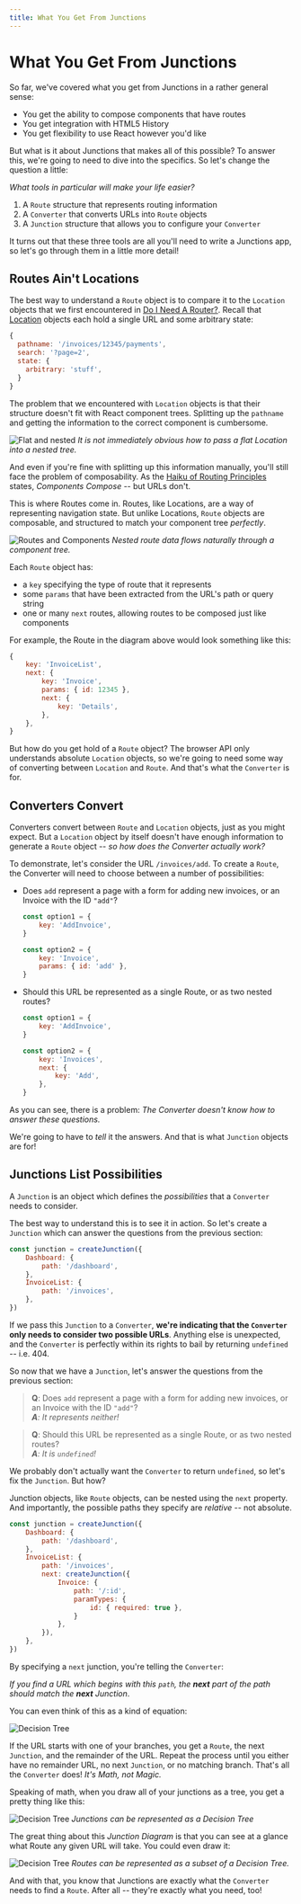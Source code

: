 ```yaml
---
title: What You Get From Junctions
---
```


# What You Get From Junctions

So far, we've covered what you get from Junctions in a rather general sense:

- You get the ability to compose components that have routes
- You get integration with HTML5 History
- You get flexibility to use React however you'd like

But what is it about Junctions that makes all of this possible? To answer this, we're going to need to dive into the specifics. So let's change the question a little:

*What tools in particular will make your life easier?*

1. A `Route` structure that represents routing information
2. A `Converter` that converts URLs into `Route` objects
3. A `Junction` structure that allows you to configure your `Converter`

It turns out that these three tools are all you'll need to write a Junctions app, so let's go through them in a little more detail!

## Routes Ain't Locations

The best way to understand a `Route` object is to compare it to the `Location` objects that we first encountered in [Do I Need A Router?](do-i-need-a-router). Recall that [Location](/api/junctions/Location) objects each hold a single URL and some arbitrary state:

```js
{
  pathname: '/invoices/12345/payments',
  search: '?page=2',
  state: {
    arbitrary: 'stuff',
  }
}
```

The problem that we encountered with `Location` objects is that their structure doesn't fit with React component trees. Splitting up the `pathname` and getting the information to the correct component is cumbersome.

![Flat and nested](./what-you-get-from-junctions/flat-vs-nested.png)
*It is not immediately obvious how to pass a flat Location into a nested tree.*

And even if you're fine with splitting up this information manually, you'll still face the problem of composability. As the [Haiku of Routing Principles](three-principles) states, *Components Compose* -- but URLs don't.

This is where Routes come in. Routes, like Locations, are a way of representing navigation state. But unlike Locations, `Route` objects are composable, and structured to match your component tree *perfectly*.

![Routes and Components](./what-you-get-from-junctions/routes-vs-components.png)
*Nested route data flows naturally through a component tree.*

Each `Route` object has:

- a `key` specifying the type of route that it represents
- some `params` that have been extracted from the URL's path or query string
- one or many `next` routes, allowing routes to be composed just like components

For example, the Route in the diagram above would look something like this:

```js
{
    key: 'InvoiceList',
    next: {
        key: 'Invoice',
        params: { id: 12345 },
        next: {
            key: 'Details',
        },
    },
}
```

But how do you get hold of a `Route` object? The browser API only understands absolute `Location` objects, so we're going to need some way of converting between `Location` and `Route`. And that's what the `Converter` is for.

## Converters Convert

Converters convert between `Route` and `Location` objects, just as you might expect. But a `Location` object by itself doesn't have enough information to generate a `Route` object -- *so how does the Converter actually work?*

To demonstrate, let's consider the URL `/invoices/add`. To create a `Route`, the Converter will need to choose between a number of possibilities:

-   Does `add` represent a page with a form for adding new invoices, or an Invoice with the ID `"add"`?

    ```js
    const option1 = {
        key: 'AddInvoice',
    }
    
    const option2 = {
        key: 'Invoice',
        params: { id: 'add' },
    }
    ```

-   Should this URL be represented as a single Route, or as two nested routes?
    
    ```js
    const option1 = {
        key: 'AddInvoice',
    }
    
    const option2 = {
        key: 'Invoices',
        next: {
            key: 'Add',
        },
    }
    ```

As you can see, there is a problem: *The Converter doesn't know how to answer these questions.*

We're going to have to *tell* it the answers. And that is what `Junction` objects are for!

## Junctions List Possibilities

A `Junction` is an object which defines the *possibilities* that a `Converter` needs to consider.

The best way to understand this is to see it in action. So let's create a `Junction` which can answer the questions from the previous section:

```js
const junction = createJunction({
    Dashboard: {
        path: '/dashboard',
    },
    InvoiceList: {
        path: '/invoices',
    },
})
```

If we pass this `Junction` to a `Converter`, **we're indicating that the `Converter` only needs to consider two possible URLs**. Anything else is unexpected, and the `Converter` is perfectly within its rights to bail by returning `undefined` -- i.e. 404.

So now that we have a `Junction`, let's answer the questions from the previous section:

> **Q**: Does `add` represent a page with a form for adding new invoices, or an Invoice with the ID `"add"`?<br>
> ***A**: It represents neither!*

> **Q**: Should this URL be represented as a single Route, or as two nested routes?<br>
> ***A**: It is `undefined`!*

We probably don't actually want the `Converter` to return `undefined`, so let's fix the `Junction`. But how?

Junction objects, like `Route` objects, can be nested using the `next` property. And importantly, the possible paths they specify are *relative* -- not absolute.

```js
const junction = createJunction({
    Dashboard: {
        path: '/dashboard',
    },
    InvoiceList: {
        path: '/invoices',
        next: createJunction({
            Invoice: {
                path: '/:id',
                paramTypes: {
                    id: { required: true },
                }
            },
        }),
    },
})
```

By specifying a `next` junction, you're telling the `Converter`:

*If you find a URL which begins with this `path`, the **next** part of the path should match the **next** Junction*.

You can even think of this as a kind of equation:

![Decision Tree](./what-you-get-from-junctions/matching-urls.png)

If the URL starts with one of your branches, you get a `Route`, the next `Junction`, and the remainder of the URL. Repeat the process until you either have no remainder URL, no next `Junction`, or no matching branch. That's all the `Converter` does! *It's Math, not Magic.*

Speaking of math, when you draw all of your junctions as a tree, you get a pretty thing like this:

![Decision Tree](./what-you-get-from-junctions/decision-tree.png)
*Junctions can be represented as a Decision Tree*

The great thing about this *Junction Diagram* is that you can see at a glance what Route any given URL will take. You could even draw it:

![Decision Tree](./what-you-get-from-junctions/active-decision-tree.png)
*Routes can be represented as a subset of a Decision Tree.*

And with that, you know that Junctions are exactly what the `Converter` needs to find a `Route`. After all -- they're exactly what you need, too!


